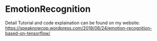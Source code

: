 # EmotionRecognition

Detail Tutorial and code explaination can be found on my website:
https://speaknowcpp.wordpress.com/2018/08/24/emotion-recognition-based-on-tensorflow/
